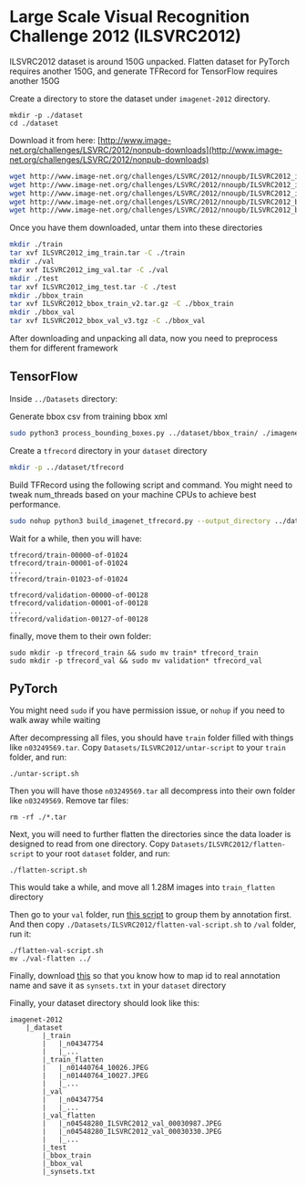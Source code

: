 # Large Scale Visual Recognition Challenge 2012 (ILSVRC2012)

ILSVRC2012 dataset is around 150G unpacked. Flatten dataset for PyTorch requires another 150G, and generate TFRecord for TensorFlow requires another 150G

Create a directory to store the dataset under `imagenet-2012` directory. 
```
mkdir -p ./dataset
cd ./dataset
```

Download it from here: [http://www.image-net.org/challenges/LSVRC/2012/nonpub-downloads](http://www.image-net.org/challenges/LSVRC/2012/nonpub-downloads)

```bash
wget http://www.image-net.org/challenges/LSVRC/2012/nnoupb/ILSVRC2012_img_train.tar
wget http://www.image-net.org/challenges/LSVRC/2012/nnoupb/ILSVRC2012_img_val.tar
wget http://www.image-net.org/challenges/LSVRC/2012/nnoupb/ILSVRC2012_img_test.tar
wget http://www.image-net.org/challenges/LSVRC/2012/nnoupb/ILSVRC2012_bbox_train_v2.tar.gz
wget http://www.image-net.org/challenges/LSVRC/2012/nnoupb/ILSVRC2012_bbox_val_v3.tgz
```

Once you have them downloaded, untar them into these directories

```bash
mkdir ./train
tar xvf ILSVRC2012_img_train.tar -C ./train
mkdir ./val
tar xvf ILSVRC2012_img_val.tar -C ./val
mkdir ./test
tar xvf ILSVRC2012_img_test.tar -C ./test
mkdir ./bbox_train
tar xvf ILSVRC2012_bbox_train_v2.tar.gz -C ./bbox_train
mkdir ./bbox_val
tar xvf ILSVRC2012_bbox_val_v3.tgz -C ./bbox_val
```

After downloading and unpacking all data, now you need to preprocess them for different framework

## TensorFlow
Inside `../Datasets` directory:

Generate bbox csv from training bbox xml
```bash
sudo python3 process_bounding_boxes.py ../dataset/bbox_train/ ./imagenet_2012_synsets.txt > imagenet_2012_bounding_boxes.csv
```
Create a `tfrecord` directory in your `dataset` directory
```bash
mkdir -p ../dataset/tfrecord
```
Build TFRecord using the following script and command. You might need to tweak num_threads based on your machine CPUs to achieve best performance.
```bash
sudo nohup python3 build_imagenet_tfrecord.py --output_directory ../dataset/tfrecord/ --num_threads 16 --train_directory ../dataset/train --validation_directory ../dataset/val &
```
Wait for a while, then you will have:
```
tfrecord/train-00000-of-01024
tfrecord/train-00001-of-01024
...
tfrecord/train-01023-of-01024

tfrecord/validation-00000-of-00128
tfrecord/validation-00001-of-00128
...
tfrecord/validation-00127-of-00128
```
finally, move them to their own folder:
```
sudo mkdir -p tfrecord_train && sudo mv train* tfrecord_train
sudo mkdir -p tfrecord_val && sudo mv validation* tfrecord_val
```
## PyTorch

You might need `sudo` if you have permission issue, or `nohup` if you need to walk away while waiting

After decompressing all files, you should have `train` folder filled with things like `n03249569.tar`. Copy `Datasets/ILSVRC2012/untar-script` to your `train` folder, and run:
```
./untar-script.sh
```

Then you will have those `n03249569.tar` all decompress into their own folder like `n03249569`. Remove tar files:
```
rm -rf ./*.tar
```
Next, you will need to further flatten the directories since the data loader is designed to read from one directory. Copy `Datasets/ILSVRC2012/flatten-script` to your root `dataset` folder, and run:
```
./flatten-script.sh
```

This would take a while, and move all 1.28M images into `train_flatten` directory

Then go to your `val` folder, run [this script](https://github.com/juliensimon/aws/blob/master/mxnet/imagenet/build_validation_tree.sh) to group them by annotation first. And then copy `./Datasets/ILSVRC2012/flatten-val-script.sh` to `/val` folder, run it:
```
./flatten-val-script.sh
mv ./val-flatten ../
```
Finally, download [this](https://github.com/juliensimon/aws/blob/master/mxnet/imagenet/synsets_with_descriptions.txt) so that you know how to map id to real annotation name and save it as `synsets.txt` in your `dataset` directory

Finally, your dataset directory should look like this:
```
imagenet-2012
    |_dataset
        |_train
        |   |_n04347754
        |   |_...
        |_train_flatten
        |   |_n01440764_10026.JPEG
        |   |_n01440764_10027.JPEG
        |   |_...
        |_val
        |   |_n04347754
        |   |_...
        |_val_flatten
        |   |_n04548280_ILSVRC2012_val_00030987.JPEG
        |   |_n04548280_ILSVRC2012_val_00030330.JPEG
        |   |_...
        |_test
        |_bbox_train
        |_bbox_val
        |_synsets.txt
```